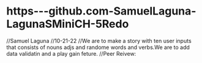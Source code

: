# https---github.com-SamuelLaguna-LagunaSMiniCH-5Redo
//Samuel Laguna
//10-21-22
//We are to make a story with ten user inputs that consists of nouns adjs and randome words and verbs.We are to add data validatin and a play gain feture.
//Peer Reivew:
